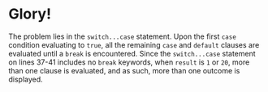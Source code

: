 # Glory!

The problem lies in the `switch...case` statement. Upon the first `case` condition evaluating to `true`, all the remaining `case` and `default` clauses are evaluated until a `break` is encountered. Since the `switch...case` statement on lines 37-41 includes no `break` keywords, when `result` is `1` or `20`, more than one clause is evaluated, and as such, more than one outcome is displayed.

